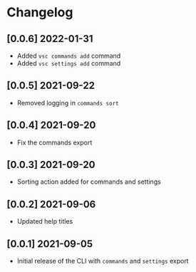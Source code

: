 # Changelog

## [0.0.6] 2022-01-31

- Added `vsc commands add` command
- Added `vsc settings add` command

## [0.0.5] 2021-09-22

- Removed logging in `commands sort`

## [0.0.4] 2021-09-20

- Fix the commands export

## [0.0.3] 2021-09-20

- Sorting action added for commands and settings

## [0.0.2] 2021-09-06

- Updated help titles

## [0.0.1] 2021-09-05

- Initial release of the CLI with `commands` and `settings` export